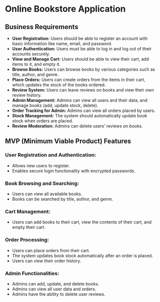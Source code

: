 <h1>Online Bookstore Application</h1>

<h2>Business Requirements</h2>
<ul>
    <li><strong>User Registration:</strong> Users should be able to register an account with basic information like name, email, and password.</li>
    <li><strong>User Authentication:</strong> Users must be able to log in and log out of their accounts securely.</li>
    <li><strong>View and Manage Cart:</strong> Users should be able to view their cart, add items to it, and empty it.</li>
    <li><strong>Browse Books:</strong> Users can browse books by various categories such as title, author, and genre.</li>
    <li><strong>Place Orders:</strong> Users can create orders from the items in their cart, which updates the stock of the books ordered.</li>
    <li><strong>Review System:</strong> Users can leave reviews on books and view their own review history.</li>
    <li><strong>Admin Management:</strong> Admins can view all users and their data, and manage books (add, update stock, delete).</li>
    <li><strong>Order Tracking for Admin:</strong> Admins can view all orders placed by users.</li>
    <li><strong>Stock Management:</strong> The system should automatically update book stock when orders are placed.</li>
    <li><strong>Review Moderation:</strong> Admins can delete users’ reviews on books.</li>
</ul>

<h2>MVP (Minimum Viable Product) Features</h2>
<h3>User Registration and Authentication:</h3>
<ul>
    <li>Allows new users to register.</li>
    <li>Enables secure login functionality with encrypted passwords.</li>
</ul>

<h3>Book Browsing and Searching:</h3>
<ul>
    <li>Users can view all available books.</li>
    <li>Books can be searched by title, author, and genre.</li>
</ul>

<h3>Cart Management:</h3>
<ul>
    <li>Users can add books to their cart, view the contents of their cart, and empty their cart.</li>
</ul>

<h3>Order Processing:</h3>
<ul>
    <li>Users can place orders from their cart.</li>
    <li>The system updates book stock automatically after an order is placed.</li>
    <li>Users can view their order history.</li>
</ul>

<h3>Admin Functionalities:</h3>
<ul>
    <li>Admins can add, update, and delete books.</li>
    <li>Admins can view all user data and orders.</li>
    <li>Admins have the ability to delete user reviews.</li>
</ul>
